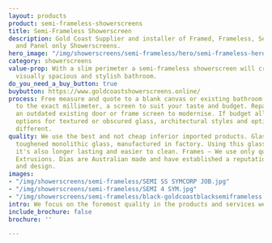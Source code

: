 ```yaml
---
layout: products
product: semi-frameless-showerscreens
title: Semi-Frameless Showerscreen
description: Gold Coast Supplier and installer of Framed, Frameless, Semi-Frameless
  and Panel only Showerscreens.
hero_image: "/img/showerscreens/semi-frameless/hero/semi-frameless-hero.jpg"
category: showerscreens
value-prop: With a slim perimeter a semi-frameless showerscreen will create an exciting,
  visually spacious and stylish bathroom.
do_you_need_a_buy_button: true
buybutton: https://www.goldcoastshowerscreens.online/
process: Free measure and quote to a blank canvas or existing bathroom. Measuring
  to the exact millimeter, a screen to suit your taste and budget. Repair or replace
  an outdated existing door or frame screen to modernise. If budget allows there are
  options for textured or obscured glass, architectural styles and options for something
  different.
quality: We use the best and not cheap inferior imported products. Glass — We use
  toughened monolithic glass, manufactured in factory. Using this glass prevents de-lamination,
  it's also longer lasting and easier to clean. Frames — We use only quality Dias
  Extrusions. Dias are Australian made and have established a reputation for quality
  and design.
images:
- "/img/showerscreens/semi-frameless/SEMI SS SYMCORP JOB.jpg"
- "/img/showerscreens/semi-frameless/SEMI 4 SYM.jpg"
- "/img/showerscreens/semi-frameless/black-goldcoastblacksemiframeless.jpg"
intro: We focus on the foremost quality in the products and services we offer.
include_brochure: false
brochure: ''

---
```

